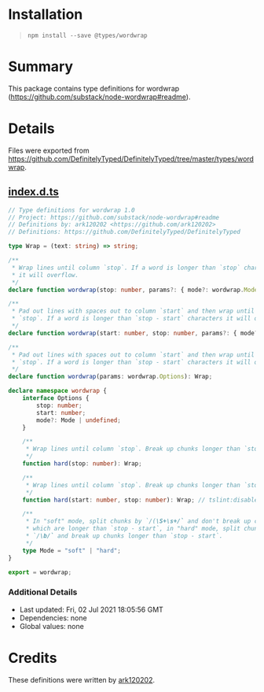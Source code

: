 # Installation
> `npm install --save @types/wordwrap`

# Summary
This package contains type definitions for wordwrap (https://github.com/substack/node-wordwrap#readme).

# Details
Files were exported from https://github.com/DefinitelyTyped/DefinitelyTyped/tree/master/types/wordwrap.
## [index.d.ts](https://github.com/DefinitelyTyped/DefinitelyTyped/tree/master/types/wordwrap/index.d.ts)
````ts
// Type definitions for wordwrap 1.0
// Project: https://github.com/substack/node-wordwrap#readme
// Definitions by: ark120202 <https://github.com/ark120202>
// Definitions: https://github.com/DefinitelyTyped/DefinitelyTyped

type Wrap = (text: string) => string;

/**
 * Wrap lines until column `stop`. If a word is longer than `stop` characters
 * it will overflow.
 */
declare function wordwrap(stop: number, params?: { mode?: wordwrap.Mode | undefined }): Wrap;

/**
 * Pad out lines with spaces out to column `start` and then wrap until column
 * `stop`. If a word is longer than `stop - start` characters it will overflow.
 */
declare function wordwrap(start: number, stop: number, params?: { mode?: wordwrap.Mode | undefined }): Wrap;

/**
 * Pad out lines with spaces out to column `start` and then wrap until column
 * `stop`. If a word is longer than `stop - start` characters it will overflow.
 */
declare function wordwrap(params: wordwrap.Options): Wrap;

declare namespace wordwrap {
    interface Options {
        stop: number;
        start: number;
        mode?: Mode | undefined;
    }

    /**
     * Wrap lines until column `stop`. Break up chunks longer than `stop`.
     */
    function hard(stop: number): Wrap;

    /**
     * Wrap lines until column `stop`. Break up chunks longer than `stop - start`.
     */
    function hard(start: number, stop: number): Wrap; // tslint:disable-line:unified-signatures

    /**
     * In "soft" mode, split chunks by `/(\S+\s+/` and don't break up chunks
     * which are longer than `stop - start`, in "hard" mode, split chunks with
     * `/\b/` and break up chunks longer than `stop - start`.
     */
    type Mode = "soft" | "hard";
}

export = wordwrap;

````

### Additional Details
 * Last updated: Fri, 02 Jul 2021 18:05:56 GMT
 * Dependencies: none
 * Global values: none

# Credits
These definitions were written by [ark120202](https://github.com/ark120202).
